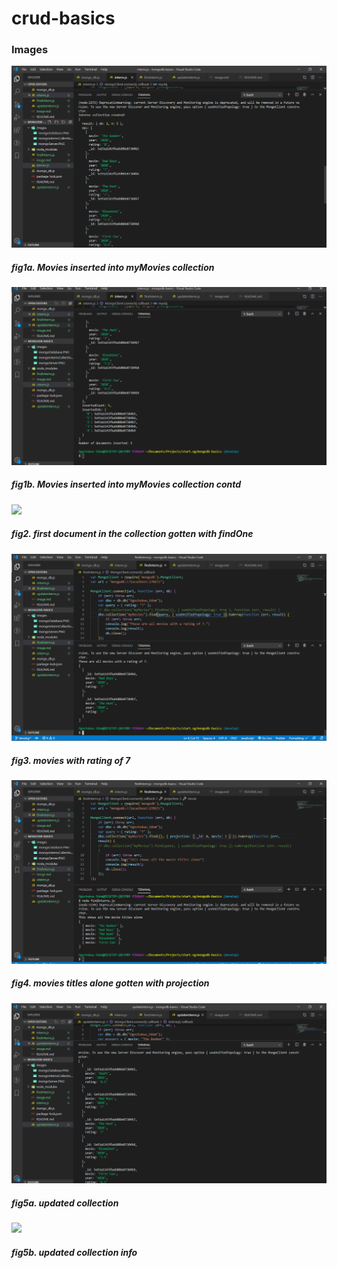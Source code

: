 # crud-basics

### Images 

![](images/moviesCollection.PNG)
##### fig1a. Movies inserted into myMovies collection 

![](images/moviesCollection2.PNG)
##### fig1b. Movies inserted into myMovies collection contd


![](images/firstDocumentInCollection.PNG)
##### fig2. first document in the collection gotten with findOne



![](images/moviesWithRating7.PNG)
##### fig3. movies with rating of 7


![](images/movieTitlesAlone.PNG)
##### fig4. movies titles alone gotten with projection


![](images/updatedCollection.PNG)
##### fig5a. updated collection

![](images/updatedInfoCollection.PNG)
##### fig5b. updated collection info